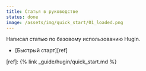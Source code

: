 ```yaml
---
title: Статья в руководстве
status: done
image: /assets/img/quick_start/01_loaded.png
---
```

Написал статью по базовому использованию Hugin.

- [Быстрый старт][ref]

[ref]: {% link _guide/hugin/quick_start.md %}
